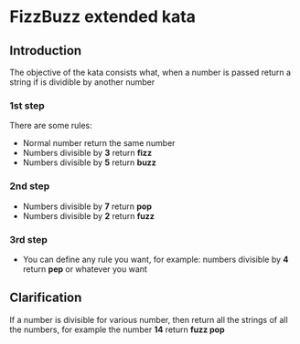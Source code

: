 # FizzBuzz extended kata

## Introduction
The objective of the kata consists what, when a number is passed return a string if is dividible by another number

### 1st step
There are some rules:
- Normal number return the same number
- Numbers divisible by **3** return **fizz**
- Numbers divisible by **5** return **buzz**

### 2nd step
- Numbers divisible by **7** return **pop**
- Numbers divisible by **2** return **fuzz**

### 3rd step
- You can define any rule you want, for example: numbers divisible by **4** return **pep** or whatever you want

## Clarification
If a number is divisible for various number, then return all the strings of all the numbers, for example the number **14** return **fuzz pop**
